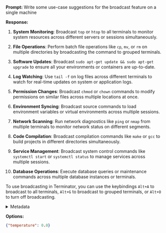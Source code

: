 **Prompt:**
Write some use-case suggestions for the broadcast feature on a single machine

**Response:**
1. **System Monitoring**: Broadcast `top` or `htop` to all terminals to monitor system resources across different servers or sessions simultaneously.

2. **File Operations**: Perform batch file operations like `cp`, `mv`, or `rm` on multiple directories by broadcasting the command to grouped terminals.

3. **Software Updates**: Broadcast `sudo apt-get update && sudo apt-get upgrade` to ensure all your environments or containers are up-to-date.

4. **Log Watching**: Use `tail -f` on log files across different terminals to watch for real-time updates on system or application logs.

5. **Permission Changes**: Broadcast `chmod` or `chown` commands to modify permissions on similar files across multiple locations at once.

6. **Environment Syncing**: Broadcast source commands to load environment variables or virtual environments across multiple sessions.

7. **Network Scanning**: Run network diagnostics like `ping` or `nmap` from multiple terminals to monitor network status on different segments.

8. **Code Compilation**: Broadcast compilation commands like `make` or `gcc` to build projects in different directories simultaneously.

9. **Service Management**: Broadcast system control commands like `systemctl start` or `systemctl status` to manage services across multiple sessions.

10. **Database Operations**: Execute database queries or maintenance commands across multiple database instances or terminals.

To use broadcasting in Terminator, you can use the keybindings `Alt+A` to broadcast to all terminals, `Alt+G` to broadcast to grouped terminals, or `Alt+O` to turn off broadcasting.

<details><summary>Metadata</summary>

- Duration: 17470 ms
- Datetime: 2023-11-17T19:37:26.686967
- Model: gpt-4-1106-preview

</details>

**Options:**
```json
{"temperature": 0.0}
```

